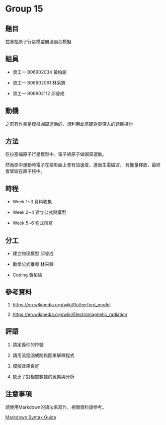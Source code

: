 # Group 15

## 題目

拉塞福原子行星模型崩潰過程模擬

## 組員

 * 資工一 B06902034 黃柏諭

 * 資工一 B06902061 林采鋒

 * 資工一 B06902112 邱睿成

## 動機

之前有作業是模擬圓周運動的，想利用此基礎對更深入的題目探討


## 方法

在拉塞福原子行星模型中，電子繞原子做圓周運動。

然而原中運動時電子在投影面上會有加速度，進而生電磁波，
有能量釋放，最終會墜毀在原子核中。


## 時程

 * Week 1~3 資料收集

 * Week 2~4 建立公式與模型

 * Week 5~6 程式撰寫

## 分工

 * 建立物理模型 邱睿成

 * 數學公式推導 林采鋒

 * Coding 黃柏諭


## 參考資料

 1. https://en.wikipedia.org/wiki/Rutherford_model

 2. https://en.wikipedia.org/wiki/Electromagnetic_radiation


## 評語

  1. 請定義你的符號

  2. 請用流程圖或關係圖來解釋程式

  3. 模擬效果良好

  4. 缺乏了對相關數據的蒐集與分析



## 注意事項

請使用Markdown的語法來寫作，相關資料請參考。

[Markdown Syntax Guide](https://guides.github.com/features/mastering-markdown/)
